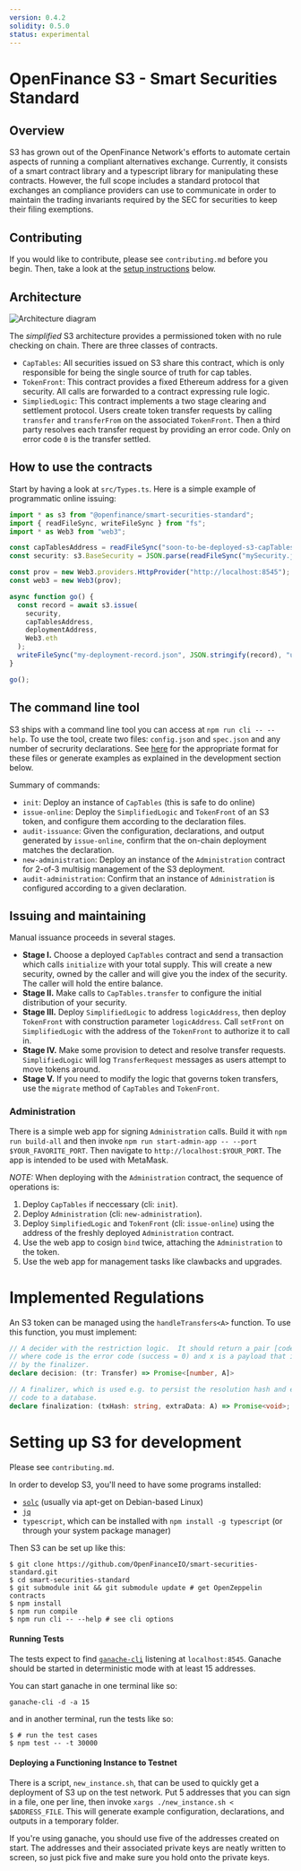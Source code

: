 ```yaml
---
version: 0.4.2
solidity: 0.5.0
status: experimental
---
```


OpenFinance S3 - Smart Securities Standard
==

Overview
--

S3 has grown out of the OpenFinance Network's efforts to automate certain
aspects of running a compliant alternatives exchange.  Currently, it consists
of a smart contract library and a typescript library for manipulating these
contracts.  However, the full scope includes a standard protocol that exchanges
an compliance providers can use to communicate in order to maintain the trading
invariants required by the SEC for securities to keep their filing exemptions.

Contributing
--

If you would like to contribute, please see `contributing.md` before you begin.
Then, take a look at the [setup instructions](#setting-up-for-s3-development)
below.

Architecture
--

![Architecture diagram](arch.png)

The _simplified_ S3 architecture provides a permissioned token with no rule
checking on chain.  There are three classes of contracts.

- `CapTables`: All securities issued on S3 share this contract, which is only
  responsible for being the single source of truth for cap tables.
- `TokenFront`: This contract provides a fixed Ethereum address for a given
  security.  All calls are forwarded to a contract expressing rule logic.
- `SimpliedLogic`: This contract implements a two stage clearing and settlement
  protocol.  Users create token transfer requests by calling `transfer` and
  `transferFrom` on the associated `TokenFront`.  Then a third party resolves
  each transfer request by providing an error code.  Only on error code `0` is
  the transfer settled.

How to use the contracts
--

Start by having a look at `src/Types.ts`.  Here is a simple example of
programmatic online issuing:

```typescript
import * as s3 from "@openfinance/smart-securities-standard";
import { readFileSync, writeFileSync } from "fs";
import * as Web3 from "web3";

const capTablesAddress = readFileSync("soon-to-be-deployed-s3-capTables.address", "utf8");
const security: s3.BaseSecurity = JSON.parse(readFileSync("mySecurity.json", "utf8"));

const prov = new Web3.providers.HttpProvider("http://localhost:8545");
const web3 = new Web3(prov);

async function go() {
  const record = await s3.issue(
    security, 
    capTablesAddress, 
    deploymentAddress, 
    Web3.eth
  );
  writeFileSync("my-deployment-record.json", JSON.stringify(record), "utf8");
}

go();
```

The command line tool
--

S3 ships with a command line tool you can access at `npm run cli -- --help`.
To use the tool, create two files: `config.json` and `spec.json` and any number
of secrurity declarations.  See [here][cli-files] for the appropriate format
for these files or generate examples as explained in the development section below.

[cli-files]: https://github.com/OpenFinanceIO/smart-securities-standard/blob/offline/run/cli/Types.ts

Summary of commands:

- `init`: Deploy an instance of `CapTables` (this is safe to do online)
- `issue-online`: Deploy the `SimplifiedLogic` and `TokenFront` of an S3 token,
  and configure them according to the declaration files. 
- `audit-issuance`: Given the configuration, declarations, and output generated
  by `issue-online`, confirm that the on-chain deployment matches the
  declaration.
- `new-administration`: Deploy an instance of the `Administration` contract for
  2-of-3 multisig management of the S3 deployment.
- `audit-administration`: Confirm that an instance of `Administration` is
  configured according to a given declaration.

Issuing and maintaining
--

Manual issuance proceeds in several stages.

- **Stage I.** Choose a deployed `CapTables` contract and send a transaction
  which calls `initialize` with your total supply.  This will create a new
  security, owned by the caller and will give you the index of the security.
  The caller will hold the entire balance.
- **Stage II.**  Make calls to `CapTables.transfer` to configure the initial
  distribution of your security.
- **Stage III.** Deploy `SimplifiedLogic` to address `logicAddress`, then
  deploy `TokenFront` with construction parameter `logicAddress`.  Call
  `setFront` on `SimplifiedLogic` with the address of the `TokenFront` to
  authorize it to call in. 
- **Stage IV.** Make some provision to detect and resolve transfer requests.
  `SimplifiedLogic` will log `TransferRequest` messages as users attempt to
  move tokens around.
- **Stage V.** If you need to modify the logic that governs token transfers,
  use the `migrate` method of `CapTables` and `TokenFront`.

### Administration

There is a simple web app for signing `Administration` calls.  Build it with
`npm run build-all` and then invoke `npm run start-admin-app -- --port
$YOUR_FAVORITE_PORT`.  Then navigate to `http://localhost:$YOUR_PORT`.  The app
is intended to be used with MetaMask.

_NOTE:_ When deploying with the `Administration` contract, the sequence of operations is:

1. Deploy `CapTables` if neccessary (cli: `init`).
2. Deploy `Administration` (cli: `new-administration`).
3. Deploy `SimplifiedLogic` and `TokenFront` (cli: `issue-online`) using the
   address of the freshly deployed `Administration` contract.
4. Use the web app to cosign `bind` twice, attaching the `Administration` to the token.
5. Use the web app for management tasks like clawbacks and upgrades.

Implemented Regulations
==

An S3 token can be managed using the `handleTransfers<A>` function.  To use
this function, you must implement:

```typescript
// A decider with the restriction logic.  It should return a pair [code, x]
// where code is the error code (success = 0) and x is a payload that is consumed
// by the finalizer.
declare decision: (tr: Transfer) => Promise<[number, A]>

// A finalizer, which is used e.g. to persist the resolution hash and error
// code to a database.
declare finalization: (txHash: string, extraData: A) => Promise<void>;
```

Setting up S3 for development
==

Please see `contributing.md`.

In order to develop S3, you'll need to have some programs installed:

* [`solc`][solc] (usually via apt-get on Debian-based Linux)
* [`jq`][jq]
* `typescript`, which can be installed with `npm install -g typescript` (or
  through your system package manager)

Then S3 can be set up like this:  
```
$ git clone https://github.com/OpenFinanceIO/smart-securities-standard.git
$ cd smart-securities-standard
$ git submodule init && git submodule update # get OpenZeppelin contracts
$ npm install
$ npm run compile
$ npm run cli -- --help # see cli options
```

#### Running Tests

The tests expect to find [`ganache-cli`][ganache] listening at
`localhost:8545`.  Ganache should be started in deterministic mode
with at least 15 addresses.

You can start ganache in one terminal like so:
```
ganache-cli -d -a 15
```

and in another terminal, run the tests like so:

```
$ # run the test cases
$ npm test -- -t 30000
```

#### Deploying a Functioning Instance to Testnet

There is a script, `new_instance.sh`, that can be used to quickly get a
deployment of S3 up on the test network.  Put 5 addresses that you can sign in 
a file, one per line, then invoke `xargs ./new_instance.sh < $ADDRESS_FILE`.
This will generate example configuration, declarations, and outputs in a
temporary folder.

If you're using ganache, you should use five of the addresses created on start.
The addresses and their associated private keys are neatly written to screen,
so just pick five and make sure you hold onto the private keys.

[solc]: https://github.com/ethereum/solidity
[ganache]: https://github.com/trufflesuite/ganache-cli
[jq]: https://stedolan.github.io/jq/

